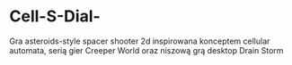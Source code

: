 # Cell-S-Dial-
Gra asteroids-style spacer shooter 2d inspirowana konceptem cellular automata, serią gier Creeper World oraz niszową grą desktop Drain Storm
